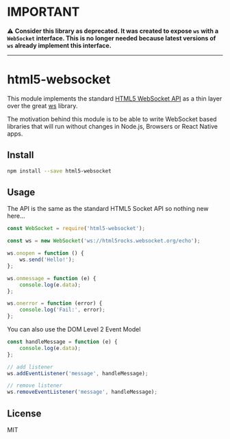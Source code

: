 # IMPORTANT

:warning: **Consider this library as deprecated. It was created to expose `ws` with a `WebSocket` interface. This is no longer needed because latest versions of `ws` already implement this interface.**

---

# html5-websocket

This module implements the standard [HTML5 WebSocket API](https://developer.mozilla.org/en-US/docs/Web/API/WebSockets_API) as a thin layer over the great [ws](https://www.npmjs.com/package/ws) library.

The motivation behind this module is to be able to write WebSocket based libraries that will run without changes in Node.js, Browsers or React Native apps.

## Install

```bash
npm install --save html5-websocket
```

## Usage

The API is the same as the standard HTML5 Socket API so nothing new here...

```javascript
const WebSocket = require('html5-websocket');

const ws = new WebSocket('ws://html5rocks.websocket.org/echo');

ws.onopen = function () {
    ws.send('Hello!');
};

ws.onmessage = function (e) {
    console.log(e.data);
};

ws.onerror = function (error) {
    console.log('Fail:', error);
};
```

You can also use the DOM Level 2 Event Model

```javascript
const handleMessage = function (e) {
    console.log(e.data);
};

// add listener
ws.addEventListener('message', handleMessage);

// remove listener
ws.removeEventListener('message', handleMessage);
```

## License

MIT

